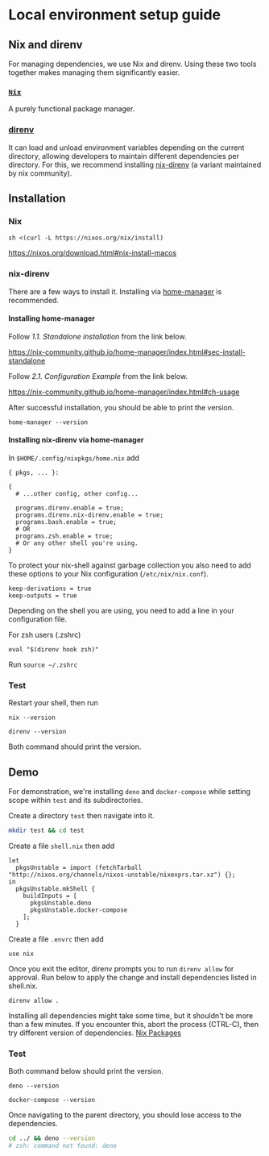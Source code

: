 # Local environment setup guide

## Nix and direnv

For managing dependencies, we use Nix and direnv. Using these two tools together makes managing them
significantly easier.

### [`Nix`](https://nixos.org/)

A purely functional package manager.

### [direnv](https://direnv.net/)

It can load and unload environment variables depending on the current directory, allowing developers to maintain different dependencies per directory. For this, we recommend
installing [nix-direnv](https://github.com/nix-community/nix-direnv) (a variant maintained by nix
community).

## Installation

### Nix

```
sh <(curl -L https://nixos.org/nix/install)
```

https://nixos.org/download.html#nix-install-macos

### nix-direnv

There are a few ways to install it. Installing via
[home-manager](https://nix-community.github.io/home-manager) is recommended.

#### Installing home-manager

Follow _1.1. Standalone installation_ from the link below.

https://nix-community.github.io/home-manager/index.html#sec-install-standalone

Follow _2.1. Configuration Example_ from the link below.

https://nix-community.github.io/home-manager/index.html#ch-usage

After successful installation, you should be able to print the version.

```
home-manager --version
```

#### Installing nix-direnv via home-manager

In `$HOME/.config/nixpkgs/home.nix` add

```
{ pkgs, ... }:

{
  # ...other config, other config...

  programs.direnv.enable = true;
  programs.direnv.nix-direnv.enable = true;
  programs.bash.enable = true;
  # OR
  programs.zsh.enable = true;
  # Or any other shell you're using.
}
```

To protect your nix-shell against garbage collection you also need to add these options to your Nix
configuration (`/etc/nix/nix.conf`).

```
keep-derivations = true
keep-outputs = true
```

Depending on the shell you are using, you need to add a line in your configuration file.

For zsh users (.zshrc)

```
eval "$(direnv hook zsh)"
```

Run `source ~/.zshrc`

### Test

Restart your shell, then run

```
nix --version
```

```
direnv --version
```

Both command should print the version.

## Demo

For demonstration, we're installing `deno` and `docker-compose` while setting scope within `test` and its subdirectories.

Create a directory `test` then navigate into it.

```bash
mkdir test && cd test
```

Create a file `shell.nix` then add

```
let
  pkgsUnstable = import (fetchTarball "http://nixos.org/channels/nixos-unstable/nixexprs.tar.xz") {};
in
  pkgsUnstable.mkShell {
    buildInputs = [
      pkgsUnstable.deno
      pkgsUnstable.docker-compose
    ];
  }
```

Create a file `.envrc` then add

```
use nix
```

Once you exit the editor, direnv prompts you to run `direnv allow` for approval. Run below to apply
the change and install dependencies listed in shell.nix.

```
direnv allow .
```

Installing all dependencies might take some time, but it shouldn't be more than a few minutes.
If you encounter this, abort the process (CTRL-C), then try different version of dependencies. [Nix Packages](https://search.nixos.org/packages)

### Test

Both command below should print the version.

```
deno --version
```

```
docker-compose --version
```

Once navigating to the parent directory, you should lose access to the dependencies.

```bash
cd ../ && deno --version
# zsh: command not found: deno
```
